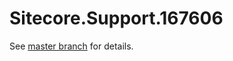 # Sitecore.Support.167606

See [master branch](https://github.com/sitecoresupport/Sitecore.Support.167606) for details.
